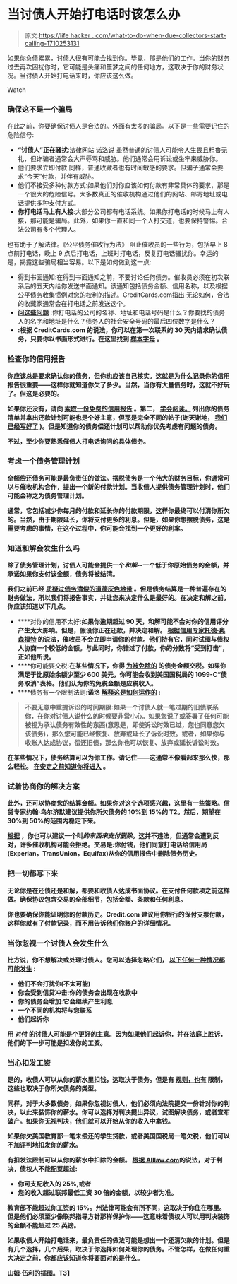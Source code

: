 # 当讨债人开始打电话时该怎么办

> 原文:[https://life hacker . com/what-to-do-when-due-collectors-start-calling-1710253131](https://lifehacker.com/what-to-do-when-debt-collectors-start-calling-1710253131)

如果你负债累累，讨债人很有可能会找到你。毕竟，那是他们的工作。当你的财务过去再次困扰你时，它可能是头痛和噩梦之间的任何地方，这取决于你的财务状况。当讨债人开始打电话来时，你应该这么做。

Watch

### 确保这不是一个骗局

在此之前，你要确保讨债人是合法的。外面有太多的骗局。以下是一些需要记住的危险信号:

*   **“讨债人”正在骚扰**:法律网站 [诺洛说](http://www.nolo.com/legal-encyclopedia/debt-collector-scammer-how-tell-the-difference.html) 虽然普通的讨债人可能令人生畏且粗鲁无礼，但诈骗者通常会大声辱骂和威胁。他们通常会用诉讼或坐牢来威胁你。
*   他们要求立即付款:同样，普通收藏者也有时间敏感的要求。但骗子通常会要求“今天”付款，并伴有威胁。
*   他们不接受多种付款方式:如果他们对你应该如何付款有非常具体的要求，那是一个很大的危险信号。大多数真正的催收机构通过他们的网站、邮寄地址或电话提供多种支付方式。
*   **你打电话马上有人接**:大部分公司都有电话系统。如果你打电话的时候马上有人接，那可能是骗局。此外，如果你一直和同一个人打交道，也要保持警惕。合法公司有多个代理人。

也有助于了解法律。《公平债务催收行为法》 阻止催收员的一些行为，包括早上 8 点前打电话，晚上 9 点后打电话，上班时打电话，反复打电话骚扰你。幸运的是，揭露这些骗局相当容易。以下是如何做到这一点:

*   得到书面通知:在得到书面通知之前，不要讨论任何债务。催收员必须在初次联系后的五天内给你发送书面通知。该通知包括债务金额、信用名称，以及根据公平债务收集惯例对您的权利的描述。CreditCards.com[指出](http://www.creditcards.com/credit-card-news/fight-phantom-debt-collectors-1267.php) 无论如何，合法的收藏家通常会在打电话之前发送这个。
*   [**问这些问题**](http://lifehacker.com/ask-these-questions-to-expose-a-fake-debt-collector-1677625101) :你打电话的公司的名称、地址和电话号码是什么？你要找的债务人的名字和地址是什么？债务人的社会安全号码的最后四位数字是什么？
*   [](http://twocents.lifehacker.com/ask-for-a-validation-notice-to-expose-a-debt-collecti-1699102724)**:根据 CreditCards.com 的说法，你可以在第一次联系的 30 天内请求确认债务，只要你以书面形式进行。在这里找到 [样本字母](http://lifehacker.com/get-debt-collectors-off-your-back-with-these-sample-let-844530333) 。**

### **检查你的信用报告**

**你应该总是要求确认你的债务，但你也应该自己核实。这就是为什么记录你的信用报告很重要——这样你就知道你欠了多少。当然，当你有大量债务时，这就不好玩了。但这是必要的。**

**如果你还没有，请向 [索取一份免费的信用报告](http://twocents.lifehacker.com/the-many-ways-you-can-get-a-free-copy-of-your-credit-sc-1647249947#_ga=1.201770129.1268082208.1431441811) 。第二， [学会阅读。](https://lifehacker.com/how-to-read-and-understand-your-credit-report-1552491817) 列出你的债务清单并拿出还款计划可能也是个好主意，但那是完全不同的帖子(谢天谢地， [我们已经写好了](http://lifehacker.com/a-step-by-step-guide-to-getting-out-of-debt-1475515477) )。但是知道你的债务偿还计划可以帮助你优先考虑有问题的债务。**

**不过，至少你要熟悉催债人打电话询问的具体债务。**

### **考虑一个债务管理计划**

**全额偿还债务可能是最负责任的做法。摆脱债务是一个伟大的财务目标，你通常可以与催收机构合作，提出一个新的付款计划。当收债人提供债务管理计划时，他们可能会称之为债务管理计划。**

**通常，它包括减少你每月的付款和延长你的付款期限，这样你最终可以付清你所欠的。当然，由于期限延长，你将支付更多的利息。但是，如果你想摆脱债务，这是需要考虑的事情，在这个过程中，你可能会找到一个更好的利率。**

### **知道和解会发生什么吗**

**除了债务管理计划，讨债人可能会提供一个*和解-*-一个低于你原始债务的金额，并承诺如果你支付该金额，债务将被结清。**

**我们之前已经 [质疑过债务清偿的道德灰色地带](http://lifehacker.com/how-to-settle-debts-when-you-cant-pay-them-back-1648863255#_ga=1.201770129.1268082208.1431441811) 。但是债务结算是一种普遍存在的财务做法，所以我们将报告事实，并让您来决定什么是最好的。在决定和解之前，你应该知道以下几点。**

*   ****对你的信用不太好:**如果你逾期超过 90 天，和解可能不会对你的信用评分产生太大影响。但是，假设你正在还款，并决定和解。 [根据信用专家托德·奥森福特](http://www.creditcards.com/credit-card-news/debt-settlement-choose-credit-score-1265.php) 的说法，催收员不会立即申请你的付款。他们持有它，同时试图与债权人协商一个较低的金额。与此同时，你错过了付款，你的分数将“受到打击”，正如他所说。**
*   ****你可能要交税:**在某些情况下，你得 [为被免除的](http://twocents.lifehacker.com/beware-of-taxes-when-settling-your-debt-1615420668) 的债务金额交税。如果你满足于比原始余额少至少 600 美元，你可能会收到美国国税局的 1099-C“债务取消”表格。他们认为你的免税金额是应税收入。**
*   ****债务有一个限制法则:**诺洛 [解释这是如何运作的](http://www.nolo.com/legal-encyclopedia/the-statute-limitations-ran-credit-debt-can-the-collection-agency-still-contact-me.html) :**

> **不要无意中重提诉讼的时间期限:如果一个讨债人就一笔过期的旧债联系你，在你对讨债人说什么的时候要非常小心。如果您说了或签署了任何可能被视为承认债务有效性的东西(意思是，即使诉讼时效已过，您也同意您欠该债务)，那么您可能已经恢复、放弃或延长了诉讼时效。或者，如果你与收账人达成协议，偿还旧债，那么你也可以恢复、放弃或延长诉讼时效。**

**在某些情况下，债务结算可以为你工作。请记住——这通常不像看起来那么快，那么轻松。 [在安定之前知道你将进入](https://lifehacker.com/what-you-should-know-before-paying-off-old-debt-1678161882) 。**

### **试着协商你的解决方案**

**此外，还可以协商您的结算金额。如果你对这个选项感兴趣，这里有一些策略。信贷专家约翰·乌尔济默建议提供你所欠债务的 10%到 15%的 T2。然后，期望在 30%到 50%的范围内稳定下来。**

**[根据](http://www.bankrate.com/finance/debt/6-tips-for-dealing-with-debt-collectors-2.aspx) ，你也可以建议一个叫*的东西来支付删除*。这并不违法，但通常会遭到反对，许多催收机构可能会拒绝。交易是:你付钱，他们同意打电话给信用局(Experian，TransUnion，Equifax)从你的信用报告中删除债务历史。**

### **把一切都写下来**

**无论你是在还债还是和解，都要和收债人达成书面协议。在支付任何款项之前这样做。确保协议包含交易的全部细节，包括金额、条款和任何利息。**

**你也要确保你能证明你的付款历史。Credit.com 建议用你银行的保付支票付款，这样你就有了付款记录，而不用告诉他们你账户的详细情况。**

### **当你忽视一个讨债人会发生什么**

**比方说，你不想解决或处理讨债人。您可以选择忽略它们， [以下任何一种情况都可能发生](http://blog.credit.com/2014/05/ignore-debt-collectors-83895/) :**

*   **他们不会打扰你(不太可能)**
*   **你会受到信贷冲击:你的债务会出现在收款中**
*   **你的债务会增加:它会继续产生利息**
*   **一个不同的机构将与您联系**
*   **他们起诉你**

**用 [对付](https://lifehacker.com/address-debt-collectors-head-on-to-make-them-stop-haras-509180409) 的讨债人可能是个更好的主意。因为如果他们起诉你，并在法庭上胜诉，他们的下一步可能是扣发你的工资。**

### **当心扣发工资**

**是的，收债人可以从你的薪水里扣钱，这取决于债务。但是有 [规则，也有](http://twocents.lifehacker.com/what-to-do-when-overdue-debt-leads-to-wage-garnishment-1635127546) 限制，这些也取决于你所欠债务的类型。**

**同样，对于大多数债务，如果你忽视讨债人，他们必须向法院提交一份针对你的判决，以此来装饰你的薪水。你可以选择对判决提出异议，试图解决债务，或者宣布破产。如果你无视判决，他们就可以开始从你的收入中拿钱。**

**如果你欠美国教育部一笔未偿还的学生贷款，或者美国国税局一笔欠税，他们可以不加评判地扣发你的薪水。**

**有扣发法限制可以从你的薪水中扣除的金额。 [根据 Alllaw.com](http://www.alllaw.com/articles/nolo/bankruptcy/wage-garnishment-amount.html)的说法，对于判决，债权人不能配菜超过:**

*   **你可支配收入的 25%,或者**
*   **您的收入超过联邦最低工资 30 倍的金额，以较少者为准。**

**教育部不能超过你工资的 15%。州法律可能会有所不同，这取决于你住在哪里。但是他们必须至少像联邦指导方针那样保护你——这意味着债权人可以用判决装饰的金额不能超过 25 英镑。**

**如果收债人开始打电话来，最负责任的做法可能是想出一个还清欠款的计划。但是有几个选择，几个后果，取决于你选择如何处理你的债务。不管怎样，在做任何重大决定之前，你都应该知道你将要面对的是什么。**

**山姆·伍利的插图。T3】**